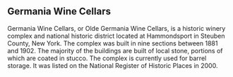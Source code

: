 ## Germania Wine Cellars

Germania Wine Cellars, or Olde Germania Wine Cellars, is a historic winery complex and national historic district located at Hammondsport in Steuben County, New York. The complex was built in nine sections between 1881 and 1902. The majority of the buildings are built of local stone, portions of which are coated in stucco. The complex is currently used for barrel storage.
It was listed on the National Register of Historic Places in 2000.